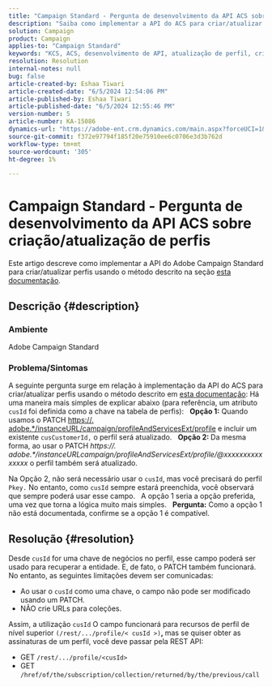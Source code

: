 ```yaml
---
title: "Campaign Standard - Pergunta de desenvolvimento da API ACS sobre criação/atualização de perfis"
description: "Saiba como implementar a API do ACS para criar/atualizar perfis usando a chave de negócios PATCH e cusId, conforme descrito na documentação."
solution: Campaign
product: Campaign
applies-to: "Campaign Standard"
keywords: "KCS, ACS, desenvolvimento de API, atualização de perfil, criação de perfil, padrão de campanha"
resolution: Resolution
internal-notes: null
bug: false
article-created-by: Eshaa Tiwari
article-created-date: "6/5/2024 12:54:06 PM"
article-published-by: Eshaa Tiwari
article-published-date: "6/5/2024 12:55:46 PM"
version-number: 5
article-number: KA-15086
dynamics-url: "https://adobe-ent.crm.dynamics.com/main.aspx?forceUCI=1&pagetype=entityrecord&etn=knowledgearticle&id=2731a4aa-3a23-ef11-840b-6045bd0201f5"
source-git-commit: f372e97794f185f20e75910ee6c0706e3d3b762d
workflow-type: tm+mt
source-wordcount: '305'
ht-degree: 1%

---
```


# Campaign Standard - Pergunta de desenvolvimento da API ACS sobre criação/atualização de perfis


Este artigo descreve como implementar a API do Adobe Campaign Standard para criar/atualizar perfis usando o método descrito na seção [esta documentação](https://experienceleague.adobe.com/docs/campaign-standard/using/working-with-apis/managing-profiles/updating-profiles.html?lang=en).

## Descrição {#description}


### Ambiente

Adobe Campaign Standard

### Problema/Sintomas

A seguinte pergunta surge em relação à implementação da API do ACS para criar/atualizar perfis usando o método descrito em [esta documentação](https://experienceleague.adobe.com/docs/campaign-standard/using/working-with-apis/managing-profiles/updating-profiles.html?lang=en): Há uma maneira mais simples de explicar abaixo (para referência, um atributo `cusId` foi definida como a chave na tabela de perfis):
 
<b>Opção 1:</b> Quando usamos o PATCH [https://. adobe.\*/instanceURL/campaign/profileAndServicesExt/profile](https://na01.safelinks.protection.outlook.com/?url=https://mc.adobe.io/unilever-mkt-stage1/campaign/profileAndServicesExt/profile&amp;amp;data=02%7c01%7c%7c7ae64aa57f294ebc9d7d08d4bd48ea2f%7cfa7b1b5a7b34438794aed2c178decee1%7c0%7c0%7c636341568263078022&amp;amp;sdata=EVqAIvzLyFYiHf18eFGtnFm9ya/lLg2YfH5T3xer/9E%3D&amp;amp;reserved=0) e incluir um existente `cusCustomerId,` o perfil será atualizado.
 
<b>Opção 2: </b>Da mesma forma, ao usar o PATCH *https://. adobe.\*/instanceURLcampaign/profileAndServicesExt/profile/@xxxxxxxxxxxxxxx* o perfil também será atualizado.

Na Opção 2, não será necessário usar o `cusId`, mas você precisará do perfil `Pkey.` No entanto, como `cusId` sempre estará preenchida, você observará que sempre poderá usar esse campo.
 
A opção 1 seria a opção preferida, uma vez que torna a lógica muito mais simples.
 
<b>Pergunta:</b> Como a opção 1 não está documentada, confirme se a opção 1 é compatível.


## Resolução {#resolution}


Desde `cusId` for uma chave de negócios no perfil, esse campo poderá ser usado para recuperar a entidade. E, de fato, o PATCH também funcionará. No entanto, as seguintes limitações devem ser comunicadas:

- Ao usar o `cusId` como uma chave, o campo não pode ser modificado usando um PATCH.
- NÃO crie URLs para coleções.


Assim, a utilização `cusId` O campo funcionará para recursos de perfil de nível superior `(/rest/.../profile/< cusId >)`<b>, </b>mas se quiser obter as assinaturas de um perfil, você deve passar pela REST API:

- GET `/rest/.../profile/<cusId>`
- GET `/href/of/the/subscription/collection/returned/by/the/previous/call`

